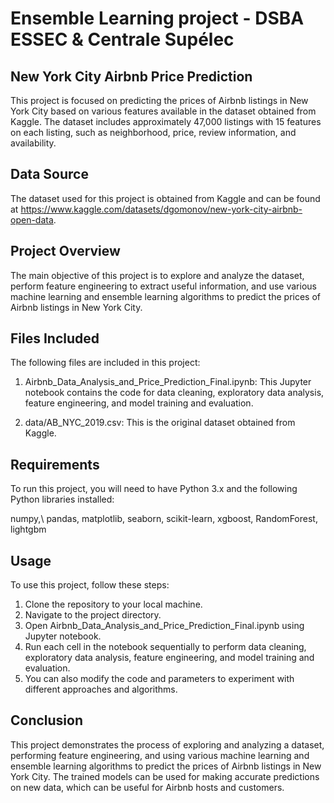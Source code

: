 # Ensemble Learning project - DSBA ESSEC & Centrale Supélec

## New York City Airbnb Price Prediction
This project is focused on predicting the prices of Airbnb listings in New York City based on various features available in the dataset obtained from Kaggle. The dataset includes approximately 47,000 listings with 15 features on each listing, such as neighborhood, price, review information, and availability.

## Data Source
The dataset used for this project is obtained from Kaggle and can be found at https://www.kaggle.com/datasets/dgomonov/new-york-city-airbnb-open-data.

## Project Overview
The main objective of this project is to explore and analyze the dataset, perform feature engineering to extract useful information, and use various machine learning and ensemble learning algorithms to predict the prices of Airbnb listings in New York City.

## Files Included
The following files are included in this project:

1) Airbnb_Data_Analysis_and_Price_Prediction_Final.ipynb: This Jupyter notebook contains the code for data cleaning, exploratory data analysis, feature engineering, and model training and evaluation.

2) data/AB_NYC_2019.csv: This is the original dataset obtained from Kaggle.

## Requirements
To run this project, you will need to have Python 3.x and the following Python libraries installed:

numpy,\\
pandas,
matplotlib,
seaborn,
scikit-learn,
xgboost,
RandomForest,
lightgbm

## Usage
To use this project, follow these steps:

1) Clone the repository to your local machine.
2) Navigate to the project directory.
3) Open Airbnb_Data_Analysis_and_Price_Prediction_Final.ipynb using Jupyter notebook.
4) Run each cell in the notebook sequentially to perform data cleaning, exploratory data analysis, feature engineering, and model training and evaluation.
5) You can also modify the code and parameters to experiment with different approaches and algorithms.

## Conclusion
This project demonstrates the process of exploring and analyzing a dataset, performing feature engineering, and using various machine learning and ensemble learning algorithms to predict the prices of Airbnb listings in New York City. The trained models can be used for making accurate predictions on new data, which can be useful for Airbnb hosts and customers.
